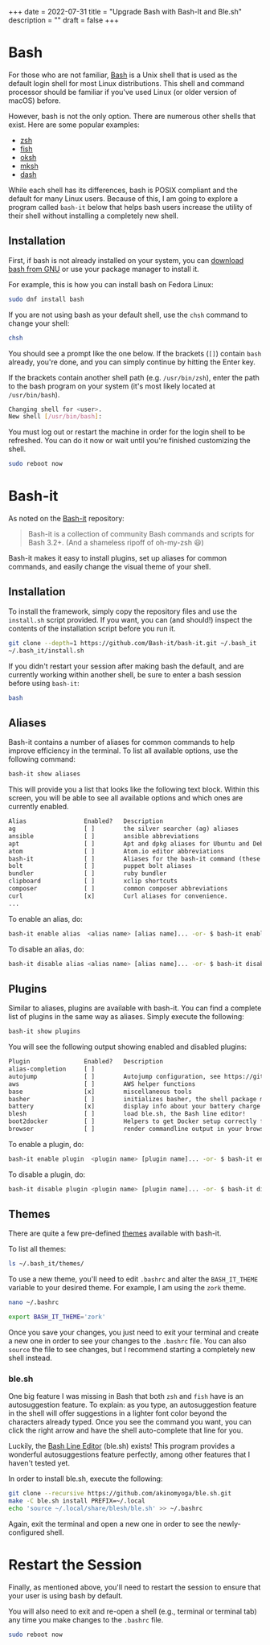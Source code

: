 +++
date = 2022-07-31
title = "Upgrade Bash with Bash-It and Ble.sh"
description = ""
draft = false
+++

# Bash

For those who are not familiar,
[Bash](https://en.wikipedia.org/wiki/Bash_(Unix_shell)) is a Unix shell
that is used as the default login shell for most Linux distributions.
This shell and command processor should be familiar if you\'ve used
Linux (or older version of macOS) before.

However, bash is not the only option. There are numerous other shells
that exist. Here are some popular examples:

-   [zsh](https://en.wikipedia.org/wiki/Z_shell)
-   [fish](https://en.wikipedia.org/wiki/Fish_(Unix_shell))
-   [oksh](https://github.com/ibara/oksh)
-   [mksh](https://wiki.gentoo.org/wiki/Mksh)
-   [dash](https://en.wikipedia.org/wiki/Debian_Almquist_shell)

While each shell has its differences, bash is POSIX compliant and the
default for many Linux users. Because of this, I am going to explore a
program called `bash-it` below that helps bash users increase
the utility of their shell without installing a completely new shell.

## Installation

First, if bash is not already installed on your system, you can
[download bash from GNU](https://www.gnu.org/software/bash/) or use your
package manager to install it.

For example, this is how you can install bash on Fedora Linux:

```sh
sudo dnf install bash
```

If you are not using bash as your default shell, use the
`chsh` command to change your shell:

```sh
chsh
```

You should see a prompt like the one below. If the brackets
(`[]`) contain `bash` already, you\'re done, and
you can simply continue by hitting the Enter key.

If the brackets contain another shell path (e.g.
`/usr/bin/zsh`), enter the path to the bash program on your
system (it\'s most likely located at `/usr/bin/bash`).

```sh
Changing shell for <user>.
New shell [/usr/bin/bash]:
```

You must log out or restart the machine in order for the login shell to
be refreshed. You can do it now or wait until you\'re finished
customizing the shell.

```sh
sudo reboot now
```

# Bash-it

As noted on the [Bash-it](https://github.com/Bash-it/bash-it)
repository:

> Bash-it is a collection of community Bash commands and scripts for
> Bash 3.2+. (And a shameless ripoff of oh-my-zsh 😃)

Bash-it makes it easy to install plugins, set up aliases for common
commands, and easily change the visual theme of your shell.

## Installation

To install the framework, simply copy the repository files and use the
`install.sh` script provided. If you want, you can (and
should!) inspect the contents of the installation script before you run
it.

```sh
git clone --depth=1 https://github.com/Bash-it/bash-it.git ~/.bash_it
~/.bash_it/install.sh
```

If you didn\'t restart your session after making bash the default, and
are currently working within another shell, be sure to enter a bash
session before using `bash-it`:

```sh
bash
```

## Aliases

Bash-it contains a number of aliases for common commands to help improve
efficiency in the terminal. To list all available options, use the
following command:

```sh
bash-it show aliases
```

This will provide you a list that looks like the following text block.
Within this screen, you will be able to see all available options and
which ones are currently enabled.

``` txt
Alias                Enabled?   Description
ag                   [ ]        the silver searcher (ag) aliases
ansible              [ ]        ansible abbreviations
apt                  [ ]        Apt and dpkg aliases for Ubuntu and Debian distros.
atom                 [ ]        Atom.io editor abbreviations
bash-it              [ ]        Aliases for the bash-it command (these aliases are automatically included with the "general" aliases)
bolt                 [ ]        puppet bolt aliases
bundler              [ ]        ruby bundler
clipboard            [ ]        xclip shortcuts
composer             [ ]        common composer abbreviations
curl                 [x]        Curl aliases for convenience.
...
```

To enable an alias, do:

```sh
bash-it enable alias  <alias name> [alias name]... -or- $ bash-it enable alias all
```

To disable an alias, do:

```sh
bash-it disable alias <alias name> [alias name]... -or- $ bash-it disable alias all
```

## Plugins

Similar to aliases, plugins are available with bash-it. You can find a
complete list of plugins in the same way as aliases. Simply execute the
following:

```sh
bash-it show plugins
```

You will see the following output showing enabled and disabled plugins:

``` txt
Plugin               Enabled?   Description
alias-completion     [ ]
autojump             [ ]        Autojump configuration, see https://github.com/wting/autojump for more details
aws                  [ ]        AWS helper functions
base                 [x]        miscellaneous tools
basher               [ ]        initializes basher, the shell package manager
battery              [x]        display info about your battery charge level
blesh                [ ]        load ble.sh, the Bash line editor!
boot2docker          [ ]        Helpers to get Docker setup correctly for boot2docker
browser              [ ]        render commandline output in your browser
```

To enable a plugin, do:

```sh
bash-it enable plugin  <plugin name> [plugin name]... -or- $ bash-it enable plugin all
```

To disable a plugin, do:

```sh
bash-it disable plugin <plugin name> [plugin name]... -or- $ bash-it disable plugin all
```

## Themes

There are quite a few pre-defined
[themes](https://bash-it.readthedocs.io/en/latest/themes-list/#list-of-themes)
available with bash-it.

To list all themes:

```sh
ls ~/.bash_it/themes/
```

To use a new theme, you\'ll need to edit `.bashrc` and alter
the `BASH_IT_THEME` variable to your desired theme. For
example, I am using the `zork` theme.

```sh
nano ~/.bashrc
```

```sh
export BASH_IT_THEME='zork'
```

Once you save your changes, you just need to exit your terminal and
create a new one in order to see your changes to the
`.bashrc` file. You can also `source` the file to
see changes, but I recommend starting a completely new shell instead.

### ble.sh

One big feature I was missing in Bash that both `zsh` and
`fish` have is an autosuggestion feature. To explain: as you
type, an autosuggestion feature in the shell will offer suggestions in a
lighter font color beyond the characters already typed. Once you see the
command you want, you can click the right arrow and have the shell
auto-complete that line for you.

Luckily, the [Bash Line Editor](https://github.com/akinomyoga/ble.sh)
(ble.sh) exists! This program provides a wonderful autosuggestions
feature perfectly, among other features that I haven\'t tested yet.

In order to install ble.sh, execute the following:

```sh
git clone --recursive https://github.com/akinomyoga/ble.sh.git
make -C ble.sh install PREFIX=~/.local
echo 'source ~/.local/share/blesh/ble.sh' >> ~/.bashrc
```

Again, exit the terminal and open a new one in order to see the
newly-configured shell.

# Restart the Session

Finally, as mentioned above, you\'ll need to restart the session to
ensure that your user is using bash by default.

You will also need to exit and re-open a shell (e.g., terminal or
terminal tab) any time you make changes to the `.bashrc`
file.

```sh
sudo reboot now
```
